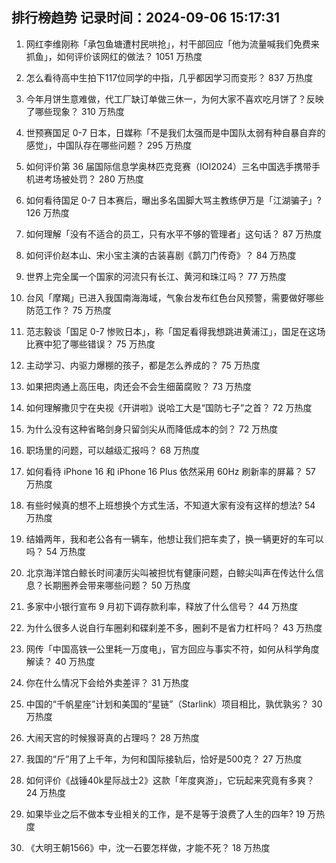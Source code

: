 
## 排行榜趋势 记录时间：2024-09-06 15:17:31
  
  1. 网红李维刚称「承包鱼塘遭村民哄抢」，村干部回应「他为流量喊我们免费来抓鱼」，如何评价该网红的做法？ 1051 万热度
    
  2. 怎么看待高中生拍下117位同学的中指，几乎都因学习而变形？ 837 万热度
    
  3. 今年月饼生意难做，代工厂缺订单做三休一，为何大家不喜欢吃月饼了？反映了哪些现象？ 310 万热度
    
  4. 世预赛国足 0-7 日本，日媒称「不是我们太强而是中国队太弱有种自暴自弃的感觉」，中国队存在哪些问题？ 295 万热度
    
  5. 如何评价第 36 届国际信息学奥林匹克竞赛（IOI2024）三名中国选手携带手机进考场被处罚？ 280 万热度
    
  6. 如何看待国足 0-7 日本赛后，曝出多名国脚大骂主教练伊万是「江湖骗子」? 126 万热度
    
  7. 如何理解「没有不适合的员工，只有水平不够的管理者」这句话？ 87 万热度
    
  8. 如何评价赵本山、宋小宝主演的古装喜剧《鹊刀门传奇》？ 84 万热度
    
  9. 世界上完全属一个国家的河流只有长江、黄河和珠江吗？ 77 万热度
    
  10. 台风「摩羯」已进入我国南海海域，气象台发布红色台风预警，需要做好哪些防范工作？ 75 万热度
    
  11. 范志毅谈「国足 0-7 惨败日本」，称「国足看得我想跳进黄浦江」，国足在这场比赛中犯了哪些错误？ 75 万热度
    
  12. 主动学习、内驱力爆棚的孩子，都是怎么养成的？ 75 万热度
    
  13. 如果把肉通上高压电，肉还会不会生细菌腐败？ 73 万热度
    
  14. 如何理解撒贝宁在央视《开讲啦》说哈工大是“国防七子”之首？ 72 万热度
    
  15. 为什么没有这种省略剑身只留剑尖从而降低成本的剑？ 72 万热度
    
  16. 职场里的问题，可以越级汇报吗？ 68 万热度
    
  17. 如何看待 iPhone 16 和 iPhone 16 Plus 依然采用 60Hz 刷新率的屏幕？ 57 万热度
    
  18. 有些时候真的想不上班想换个方式生活，不知道大家有没有这样的想法? 54 万热度
    
  19. 结婚两年，我和老公各有一辆车，他想让我们把车卖了，换一辆更好的车可以吗？ 54 万热度
    
  20. 北京海洋馆白鲸长时间凄厉尖叫被担忧有健康问题，白鲸尖叫声在传达什么信息？长期圈养会带来哪些问题？ 50 万热度
    
  21. 多家中小银行宣布 9 月初下调存款利率，释放了什么信号？ 44 万热度
    
  22. 为什么很多人说自行车圈刹和碟刹差不多，圈刹不是省力杠杆吗？ 43 万热度
    
  23. 网传「中国高铁一公里耗一万度电」，官方回应与事实不符，如何从科学角度解读？ 40 万热度
    
  24. 你在什么情况下会给外卖差评？ 31 万热度
    
  25. 中国的“千帆星座”计划和美国的“星链”（Starlink）项目相比，孰优孰劣？ 30 万热度
    
  26. 大闹天宫的时候猴哥真的占理吗？ 28 万热度
    
  27. 我国的“斤”用了上千年，为何和国际接轨后，恰好是500克？ 27 万热度
    
  28. 如何评价《战锤40k星际战士2》这款「年度爽游」，它玩起来究竟有多爽？ 24 万热度
    
  29. 如果毕业之后不做本专业相关的工作，是不是等于浪费了人生的四年? 19 万热度
    
  30. 《大明王朝1566》中，沈一石要怎样做，才能不死？ 18 万热度
    